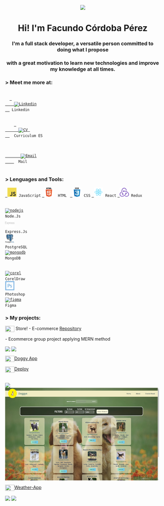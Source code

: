 <p align="center">
  <a href="#" ><img src="https://res.cloudinary.com/facu/image/upload/v1621970612/Github/horizontal-github_bgvnmr.jpg"/></a>
</p>

<h1 align="center" width=75%>Hi! I'm Facundo Córdoba Pérez </h1>
<h3 align="center">I'm a full stack developer, a versatile person committed to doing what I propose</h3>
<h3 align="center">with a great motivation to learn new technologies and improve my knowledge at all times.</h3>

<h3> > Meet me more at: </h3>

  <p><code>
  <a href="https://www.linkedin.com/in/facundocordobaperez/" target="_blank"> 
    <img src="https://res.cloudinary.com/dlexbrcrv/image/upload/v1621273442/Proyects/linkedin_1_wfivod.svg" alt="Linkedin" height="30"/>
  </a><span> Linkedin </span>
</code></p>
  
 <p> <code>
    <a href="https://res.cloudinary.com/facu/image/upload/v1621971466/Github/Facundo_Nicolas_Cordoba_Perez_nn02qy.jpg" target="_blank"> 
      <img src="https://res.cloudinary.com/dlexbrcrv/image/upload/v1621273444/Proyects/cv_ctuedj.svg" alt="CV" height="30"/> 
  </a> <span> Curriculum ES </span>
</code></p>
  
  <p><code>
    <a href="https://mail.google.com/mail/u/0/?fs=1&to=fanicope@hotmail.com&tf=cm" target="_blank">
       <img src="https://res.cloudinary.com/dlexbrcrv/image/upload/v1621291618/Proyects/email_wyxjlw.svg" alt="Email" height="30"/>
    </a> <span> Mail </span>
  </code></p>


<h3> > Lenguages and Tools: </h3>

<p align="left">
  <code><a href="https://developer.mozilla.org/en-US/docs/Web/JavaScript" target="_blank"> <img src="https://raw.githubusercontent.com/devicons/devicon/master/icons/javascript/javascript-original.svg" alt="javascript" height="30"/></a> JavaScript</code>
  <code><a href="https://www.w3.org/html/" target="_blank"> <img src="https://raw.githubusercontent.com/devicons/devicon/master/icons/html5/html5-original-wordmark.svg" alt="html5" height="30"/></a> <span> HTML </span></code>
  <code><a href="https://developer.mozilla.org/es/docs/Web/CSS" target="_blank"> <img src="https://raw.githubusercontent.com/github/explore/80688e429a7d4ef2fca1e82350fe8e3517d3494d/topics/css/css.png" alt="html5" height="30"/></a> CSS</code>
  <code><a href="https://reactjs.org/" target="_blank"> <img src="https://raw.githubusercontent.com/github/explore/80688e429a7d4ef2fca1e82350fe8e3517d3494d/topics/react/react.png" alt="react" height="30"/></a> React</code>
  <code><a href="https://redux.js.org" target="_blank"> <img src="https://raw.githubusercontent.com/devicons/devicon/master/icons/redux/redux-original.svg" alt="redux" width="30" height="30"/></a> Redux</code>
  
  <code><a href="https://nodejs.org" target="_blank"> <img src="https://storage.semalt.com/uploads/articles/6e222187f3ca196b689b9d3984685dc91.png" alt="nodejs" height="30"/></a> Node.Js</code>
  <code><a href="https://expressjs.com" target="_blank"> <img src="https://raw.githubusercontent.com/github/explore/80688e429a7d4ef2fca1e82350fe8e3517d3494d/topics/express/express.png" alt="express" height="30"/></a> Express.Js</code>
  <code><a href="https://www.postgresql.org" target="_blank"> <img src="https://raw.githubusercontent.com/devicons/devicon/master/icons/postgresql/postgresql-original-wordmark.svg" alt="postgresql" width="30" height="30"/></a> PostgreSQL</code>
  <code><a href="https://www.mongodb.com/" target="_blank"> <img src="https://memo8.com/wp-content/uploads/2020/05/225-2254691_9kib-354x415-unnamed-mongodb-logo-svg-e1588311798927.jpg" alt="mongodb" height="30"/></a> MongoDB</code>
  
   <code><a href="https://www.coreldraw.com/" target="_blank"> <img src="http://3.bp.blogspot.com/-X9quyToD8jo/VeR1h_gH8EI/AAAAAAAAA3o/RpSj502a7gM/s1600/Logo%2Bde%2BCorelDRAW%2BX7.png" alt="corel" height="30"/></a> CorelDraw</code>
  <code><a href="https://www.photoshop.com/en" target="_blank"> <img src="https://raw.githubusercontent.com/devicons/devicon/master/icons/photoshop/photoshop-line.svg" alt="photoshop" height="30"/></a> Photoshop</code>
  <code><a href="https://www.figma.com/" target="_blank"> <img src="https://www.vectorlogo.zone/logos/figma/figma-icon.svg" alt="figma" height="30"/></a> Figma</code>

</p>

<h3> > My projects: </h3>
<p align="left">
  
   <a href="https://github.com/josegarrera/ecommerce" ><img align="center" src="https://res.cloudinary.com/dcen68vrk/image/upload/v1616990316/GitHub%20Profile/point_msrsac.svg" height="20" width="30" /></a>
 <span>Store! - E-commerce </span>
  <a href="https://github.com/josegarrera/ecommerce" >Repository</a> 
  <br>
    <p>-           Ecommerce group project applying MERN method</p>
<a href="#" ><img align="center" src="https://res.cloudinary.com/dcen68vrk/image/upload/v1616992169/GitHub%20Profile/line_geelnc.svg" width="30" /></a>
<a href="https://github.com/josegarrera/ecommerce" ><img align="center" src="https://camo.githubusercontent.com/692b9a817433ea2f320730c6446ae341f316fab97396feb97df468df1428e7fb/68747470733a2f2f7265732e636c6f7564696e6172792e636f6d2f646c657862726372762f696d6167652f75706c6f61642f76313632323132333830362f50726f79656374732f452d636f6d6d657263652f322d335f6b757668716a2e706e67" width="500" /></a>



<a href="https://github.com/facundo2210/DogSpaApp" ><img align="center" src="https://res.cloudinary.com/dcen68vrk/image/upload/v1616990316/GitHub%20Profile/point_msrsac.svg" height="20" width="30" />Doggy App</a>
<div ><a href="https://dog-spa-app.vercel.app/dogs" ><img align="center" src="https://res.cloudinary.com/dcen68vrk/image/upload/v1616990316/GitHub%20Profile/point_msrsac.svg" height="20" width="30" />Deploy</a></div>
</br>

<a href="#" ><img align="center" src="https://res.cloudinary.com/dcen68vrk/image/upload/v1616992169/GitHub%20Profile/line_geelnc.svg" width="30" /></a>
<a href="https://github.com/Facundo2210/DogSpaApp" ><img align="center" src="https://raw.githubusercontent.com/Facundo2210/Portfolio/main/src/imagenes/dogHome.jpg" width="500" height="300" /></a>

<a href="https://" ><img align="center" src="https://res.cloudinary.com/dcen68vrk/image/upload/v1616990316/GitHub%20Profile/point_msrsac.svg" height="20" width="30" />Weather-App </a>

<a href="#" ><img align="center" src="https://res.cloudinary.com/dcen68vrk/image/upload/v1616992169/GitHub%20Profile/line_geelnc.svg" width="30" /></a>
<a href="https:///github.com/facundo2210/DogsApp" ><img align="center" src="https://images.unsplash.com/photo-1584824486516-0555a07fc511?ixlib=rb-1.2.1&ixid=MnwxMjA3fDB8MHxwaG90by1wYWdlfHx8fGVufDB8fHx8&auto=format&fit=crop&w=750&q=80" width="500" /></a>
